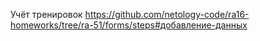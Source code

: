Учёт тренировок
https://github.com/netology-code/ra16-homeworks/tree/ra-51/forms/steps#добавление-данных